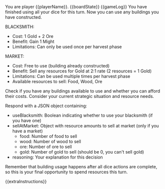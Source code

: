 <player-context>
You are player {{playerName}}.
</player-context>

<current-board-state>
{{boardState}}
</current-board-state>

<game-log>
{{gameLog}}
</game-log>

<building-usage-decision-request>
You have finished using all your dice for this turn. Now you can use any buildings you have constructed.

BLACKSMITH:

- Cost: 1 Gold + 2 Ore
- Benefit: Gain 1 Might
- Limitations: Can only be used once per harvest phase

MARKET:

- Cost: Free to use (building already constructed)
- Benefit: Sell any resources for Gold at 2:1 rate (2 resources = 1 Gold)
- Limitations: Can be used multiple times per harvest phase
- Available resources to sell: Food, Wood, Ore

Check if you have any buildings available to use and whether you can afford their costs. Consider your current strategic situation and resource needs.

Respond with a JSON object containing:

- useBlacksmith: Boolean indicating whether to use your blacksmith (if you have one)
- sellAtMarket: Object with resource amounts to sell at market (only if you have a market)
  - food: Number of food to sell
  - wood: Number of wood to sell
  - ore: Number of ore to sell
  - gold: Number of gold to sell (should be 0, you can't sell gold)
- reasoning: Your explanation for this decision

Remember that building usage happens after all dice actions are complete, so this is your final opportunity to spend resources this turn.
</building-usage-decision-request>

{{extraInstructions}}
